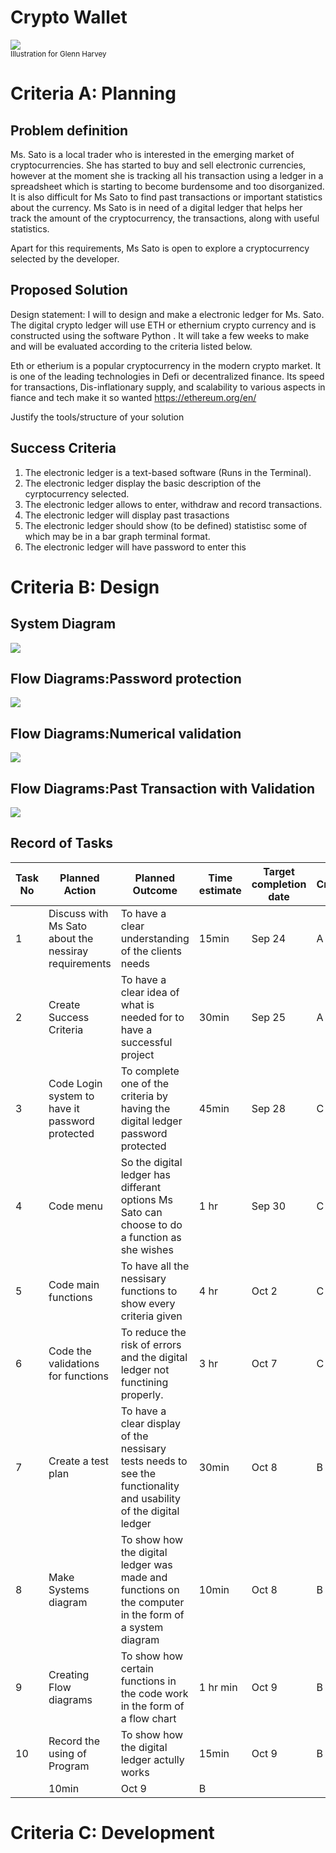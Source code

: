# Crypto Wallet

![](22ROOSE-master768.gif)  
<sub>Illustration for Glenn Harvey</sub>

# Criteria A: Planning

## Problem definition

Ms. Sato is a local trader who is interested in the emerging market of cryptocurrencies. She has started to buy and sell electronic currencies, however at the moment she is tracking all his transaction using a ledger in a spreadsheet which is starting to become burdensome and too disorganized. It is also difficult for Ms Sato to find past transactions or important statistics about the currency. Ms Sato is in need of a digital ledger that helps her track the amount of the cryptocurrency, the transactions, along with useful statistics. 

Apart for this requirements, Ms Sato is open to explore a cryptocurrency selected by the developer.

## Proposed Solution

Design statement:
I will to design and make a electronic ledger for Ms. Sato. The digital crypto ledger will use ETH or ethernium crypto currency and is constructed using the software Python . It will take a few weeks to make and will be evaluated according to the criteria listed below.

Eth or etherium is a popular cryptocurrency in the modern crypto market. It is one of the leading technologies in Defi or decentralized finance. 
Its speed for transactions, Dis-inflationary supply, and scalability to various aspects in fiance and tech make it so wanted
https://ethereum.org/en/


Justify the tools/structure of your solution

## Success Criteria
1. The electronic ledger is a text-based software (Runs in the Terminal).
2. The electronic ledger display the basic description of the cyrptocurrency selected.
3. The electronic ledger allows to enter, withdraw and record transactions.
4. The electronic ledger will display past trasactions
5. The electronic ledger should show (to be defined) statistisc some of which may be in a bar graph terminal format.
6. The electronic ledger will have password to enter this 

# Criteria B: Design

## System Diagram 
![](https://github.com/ZavenGaloyan/unit-1/blob/main/Untitled%20Diagram.jpg)
## Flow Diagrams:Password protection
![](https://github.com/ZavenGaloyan/unit-1/blob/main/PasswordFlowchart.jpg)
## Flow Diagrams:Numerical validation 
![](https://github.com/ZavenGaloyan/unit-1/blob/main/Transaction.jpg)
## Flow Diagrams:Past Transaction with Validation
![](https://github.com/ZavenGaloyan/unit-1/blob/main/Displaying_past_transactions.jpg)
## Record of Tasks
| Task No | Planned Action                                                | Planned Outcome                                                                                                 | Time estimate | Target completion date | Criterion |
|---------|---------------------------------------------------------------|-----------------------------------------------------------------------------------------------------------------|---------------|------------------------|-----------|
| 1       | Discuss with Ms Sato about the nessiray requirements                                         | To have a clear understanding of the clients needs                        | 15min         | Sep 24                 | A         |
| 2       | Create Success Criteria                                         | To have a clear idea of what is needed for to have a successful project                        | 30min         | Sep 25                 | A         |
| 3       | Code Login system to have it password protected                                         | To complete one of the criteria by having the digital ledger password protected                        | 45min         | Sep 28                 | C         |
| 4       | Code menu                                         | So the digital ledger has differant options Ms Sato can choose to do a function as she wishes                       | 1 hr         | Sep 30                 | C         |
| 5       | Code main functions                                         | To have all the nessisary functions to show every criteria given                      | 4 hr         | Oct 2                 | C         |
| 6       | Code the validations for functions                                         | To reduce the risk of errors and the digital ledger not functining properly.                        | 3 hr         | Oct  7                  | C         |
| 7       | Create a test plan                                         | To have a clear display of the nessisary tests needs to see the functionality and usability of the digital ledger                        | 30min         | Oct 8                  | B         |
| 8       |Make Systems diagram                                        | To show how the digital ledger was made and functions on the computer in the form of a system diagram                        | 10min         | Oct 8                 | B         |
| 9       | Creating Flow diagrams                                         | To show how certain functions in the code work in the form of a flow chart                       | 1 hr min         | Oct 9                  | B         |
| 10       | Record the using of Program                                         | To show how the digital ledger actully works                    | 15min         | Oct 9                  | B         |
                       | 10min         | Oct 9                 | B         |
# Criteria C: Development

